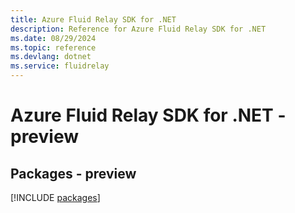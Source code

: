 ```yaml
---
title: Azure Fluid Relay SDK for .NET
description: Reference for Azure Fluid Relay SDK for .NET
ms.date: 08/29/2024
ms.topic: reference
ms.devlang: dotnet
ms.service: fluidrelay
---
```

# Azure Fluid Relay SDK for .NET - preview
## Packages - preview
[!INCLUDE [packages](fluid-relay-index.md)]